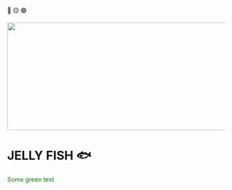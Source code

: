🔴 🟡 🟢

<img src="https://pfps.gg/assets/banners/3222-aesthetic-blue.gif" width="2000" height="250"/>

# JELLY FISH 🐟

<span style="color: green"> Some green text </span>





<!--
**Yousif2326/Yousif2326** is a ✨ _special_ ✨ repository because its `README.md` (this file) appears on your GitHub profile.

Here are some ideas to get you started:

- 🔭 I’m currently working on ...
- 🌱 I’m currently learning ...
- 👯 I’m looking to collaborate on ...
- 🤔 I’m looking for help with ...
- 💬 Ask me about ...
- 📫 How to reach me: ...
- 😄 Pronouns: ...
- ⚡ Fun fact: ...
-->
